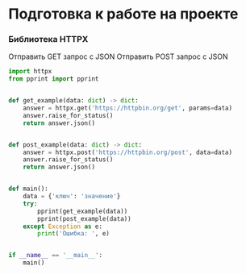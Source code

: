 # Подготовка к работе на проекте

### Библиотека HTTPX
Отправить GET запрос с JSON
Отправить POST запрос с JSON
```python
import httpx
from pprint import pprint


def get_example(data: dict) -> dict:
    answer = httpx.get('https://httpbin.org/get', params=data)
    answer.raise_for_status()
    return answer.json()


def post_example(data: dict) -> dict:
    answer = httpx.post('https://httpbin.org/post', data=data)
    answer.raise_for_status()
    return answer.json()


def main():
    data = {'ключ': 'значение'}
    try:
        pprint(get_example(data))
        pprint(post_example(data))
    except Exception as e:
        print('Ошибка: ', e)


if __name__ == '__main__':
    main()
```
